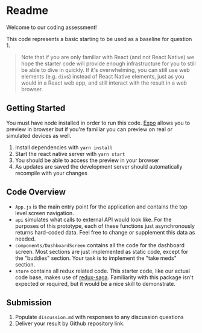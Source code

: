 # Readme

Welcome to our coding assessment! 

This code represents a basic starting to be used as a baseline for question 1. 
> Note that if you are only familiar with React (and not React Native) we hope the starter code will provide enough infrastructure for you to still be able to dive in quickly. If it's overwhelming, you can still use web elements (e.g. `div`s) instead of React Native elements, just as you would in a React web app, and still interact with the result in a web browser.

## Getting Started
You must have node installed in order to run this code. [Expo](https://expo.io) allows you to preview in browser but if you're familiar you can preview on real or simulated devices as well.

1. Install dependencies with `yarn install`
2. Start the react native server with `yarn start`
3. You should be able to access the preview in your browser
4. As updates are saved the development server should automatically recompile with your changes

## Code Overview
* `App.js` is the main entry point for the application and contains the top level screen navigation.
* `api` simulates what calls to external API would look like. For the purposes of this prototype, each of these functions just asynchronously returns hard-coded data.  Feel free to change or supplement this data as needed.
* `components/DashboardScreen` contains all the code for the dashboard screen. Most sections are just implemented as static code, except for the "buddies" section. Your task is to implement the "take meds" section.
* `store` contains all redux related code. This starter code, like our actual code base, makes use of [redux-saga](https://redux-saga.js.org/docs/introduction/GettingStarted).  Familiarity with this package isn't expected or required, but it would be a nice skill to demonstrate.

## Submission
1. Populate `discussion.md` with responses to any discussion questions
2. Deliver your result by Github repository link.

